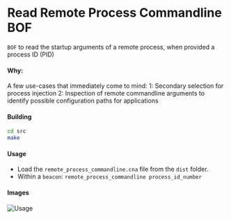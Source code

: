 # Read Remote Process Commandline BOF
`BOF` to read the startup arguments of a remote process, when provided a process ID (PID)

#### Why:
A few use-cases that immediately come to mind:
  1: Secondary selection for process injection
  2: Inspection of remote commandline arguments to identify possible configuration paths for applications 

#### Building
```bash
cd src
make
```

#### Usage
- Load the `remote_process_commandline.cna` file from the `dist` folder.
- Within a `beacon`: `remote_process_commandline process_id_number`

#### Images
![Usage](https://i.ibb.co/0ns6ZkT/remote-cli.png)

